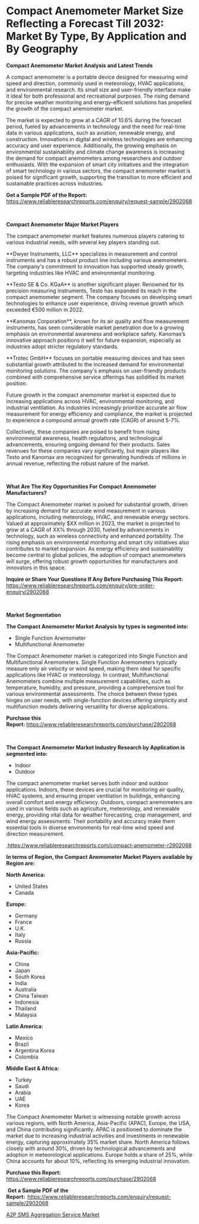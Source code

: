 <p><h1>Compact Anemometer Market Size Reflecting a Forecast Till 2032: Market By Type, By Application and By Geography</h1></p><p><strong>Compact Anemometer Market Analysis and Latest Trends</strong></p>
<p><p>A compact anemometer is a portable device designed for measuring wind speed and direction, commonly used in meteorology, HVAC applications, and environmental research. Its small size and user-friendly interface make it ideal for both professional and recreational purposes. The rising demand for precise weather monitoring and energy-efficient solutions has propelled the growth of the compact anemometer market.</p><p>The market is expected to grow at a CAGR of 10.6% during the forecast period, fueled by advancements in technology and the need for real-time data in various applications, such as aviation, renewable energy, and construction. Innovations in digital and wireless technologies are enhancing accuracy and user experience. Additionally, the growing emphasis on environmental sustainability and climate change awareness is increasing the demand for compact anemometers among researchers and outdoor enthusiasts. With the expansion of smart city initiatives and the integration of smart technology in various sectors, the compact anemometer market is poised for significant growth, supporting the transition to more efficient and sustainable practices across industries.</p></p>
<p><strong>Get a Sample PDF of the Report:&nbsp;</strong> <a href="https://www.reliableresearchreports.com/enquiry/request-sample/2902068?utm_campaign=2960&utm_medium=2&utm_source=Github&utm_content=ia&utm_term=11032025&utm_id=compact-anemometer">https://www.reliableresearchreports.com/enquiry/request-sample/2902068</a></p>
<p>&nbsp;</p>
<p><strong>Compact Anemometer Major Market Players</strong></p>
<p><p>The compact anemometer market features numerous players catering to various industrial needs, with several key players standing out. </p><p>**Dwyer Instruments, LLC** specializes in measurement and control instruments and has a robust product line including various anemometers. The company's commitment to innovation has supported steady growth, targeting industries like HVAC and environmental monitoring. </p><p>**Testo SE & Co. KGaA** is another significant player. Renowned for its precision measuring instruments, Testo has expanded its reach in the compact anemometer segment. The company focuses on developing smart technologies to enhance user experience, driving revenue growth which exceeded €500 million in 2022.</p><p>**Kanomax Corporation**, known for its air quality and flow measurement instruments, has seen considerable market penetration due to a growing emphasis on environmental awareness and workplace safety. Kanomax’s innovative approach positions it well for future expansion, especially as industries adopt stricter regulatory standards.</p><p>**Trotec GmbH** focuses on portable measuring devices and has seen substantial growth attributed to the increased demand for environmental monitoring solutions. The company's emphasis on user-friendly products combined with comprehensive service offerings has solidified its market position.</p><p>Future growth in the compact anemometer market is expected due to increasing applications across HVAC, environmental monitoring, and industrial ventilation. As industries increasingly prioritize accurate air flow measurement for energy efficiency and compliance, the market is projected to experience a compound annual growth rate (CAGR) of around 5-7%.</p><p>Collectively, these companies are poised to benefit from rising environmental awareness, health regulations, and technological advancements, ensuring ongoing demand for their products. Sales revenues for these companies vary significantly, but major players like Testo and Kanomax are recognized for generating hundreds of millions in annual revenue, reflecting the robust nature of the market.</p></p>
<p>&nbsp;</p>
<p><strong>What Are The Key Opportunities For Compact Anemometer Manufacturers?</strong></p>
<p><p>The Compact Anemometer market is poised for substantial growth, driven by increasing demand for accurate wind measurement in various applications, including meteorology, HVAC, and renewable energy sectors. Valued at approximately $XX million in 2023, the market is projected to grow at a CAGR of XX% through 2030, fueled by advancements in technology, such as wireless connectivity and enhanced portability. The rising emphasis on environmental monitoring and smart city initiatives also contributes to market expansion. As energy efficiency and sustainability become central to global policies, the adoption of compact anemometers will surge, offering robust growth opportunities for manufacturers and innovators in this space.</p></p>
<p><strong>Inquire or Share Your Questions If Any Before Purchasing This Report:</strong> <a href="https://www.reliableresearchreports.com/enquiry/pre-order-enquiry/2902068?utm_campaign=2960&utm_medium=2&utm_source=Github&utm_content=ia&utm_term=11032025&utm_id=compact-anemometer">https://www.reliableresearchreports.com/enquiry/pre-order-enquiry/2902068</a></p>
<p>&nbsp;</p>
<p><strong>Market Segmentation</strong></p>
<p><strong>The Compact Anemometer Market Analysis by types is segmented into:</strong></p>
<p><ul><li>Single Function Anemometer</li><li>Multifunctional Anemometer</li></ul></p>
<p><p>The Compact Anemometer market is categorized into Single Function and Multifunctional Anemometers. Single Function Anemometers typically measure only air velocity or wind speed, making them ideal for specific applications like HVAC or meteorology. In contrast, Multifunctional Anemometers combine multiple measurement capabilities, such as temperature, humidity, and pressure, providing a comprehensive tool for various environmental assessments. The choice between these types hinges on user needs, with single-function devices offering simplicity and multifunction models delivering versatility for diverse applications.</p></p>
<p><strong>Purchase this Report:&nbsp;</strong><a href="https://www.reliableresearchreports.com/purchase/2902068?utm_campaign=2960&utm_medium=2&utm_source=Github&utm_content=ia&utm_term=11032025&utm_id=compact-anemometer">https://www.reliableresearchreports.com/purchase/2902068</a></p>
<p>&nbsp;</p>
<p><strong>The Compact Anemometer Market Industry Research by Application is segmented into:</strong></p>
<p><ul><li>Indoor</li><li>Outdoor</li></ul></p>
<p><p>The compact anemometer market serves both indoor and outdoor applications. Indoors, these devices are crucial for monitoring air quality, HVAC systems, and ensuring proper ventilation in buildings, enhancing overall comfort and energy efficiency. Outdoors, compact anemometers are used in various fields such as agriculture, meteorology, and renewable energy, providing vital data for weather forecasting, crop management, and wind energy assessments. Their portability and accuracy make them essential tools in diverse environments for real-time wind speed and direction measurement.</p></p>
<p><a href="https://www.reliableresearchreports.com/compact-anemometer-r2902068?utm_campaign=2960&utm_medium=2&utm_source=Github&utm_content=ia&utm_term=11032025&utm_id=compact-anemometer">&nbsp;https://www.reliableresearchreports.com/compact-anemometer-r2902068</a></p>
<p><strong>In terms of Region, the Compact Anemometer Market Players available by Region are:</strong></p>
<p>
    <p> <strong> North America: </strong>
        <ul>
            <li>United States</li>
            <li>Canada</li>
        </ul>
        </p> 
    <p> <strong> Europe: </strong>
        <ul>
            <li>Germany</li>
            <li>France</li>
            <li>U.K.</li>
            <li>Italy</li>
            <li>Russia</li>
        </ul>
        </p> 
    <p> <strong> Asia-Pacific: </strong>
        <ul>
            <li>China</li>
            <li>Japan</li>
            <li>South Korea</li>
            <li>India</li>
            <li>Australia</li>
            <li>China Taiwan</li>
            <li>Indonesia</li>
            <li>Thailand</li>
            <li>Malaysia</li>
        </ul>
        </p> 
    <p> <strong> Latin America: </strong>
        <ul>
            <li>Mexico</li>
            <li>Brazil</li>
            <li>Argentina Korea</li>
            <li>Colombia</li>
        </ul>
        </p> 
    <p> <strong> Middle East & Africa: </strong>
        <ul>
            <li>Turkey</li>
            <li>Saudi</li>
            <li>Arabia</li>
            <li>UAE</li>
            <li>Korea</li>
        </ul>
    </p>
    </p>
<p><p>The Compact Anemometer Market is witnessing notable growth across various regions, with North America, Asia-Pacific (APAC), Europe, the USA, and China contributing significantly. APAC is positioned to dominate the market due to increasing industrial activities and investments in renewable energy, capturing approximately 35% market share. North America follows closely with around 30%, driven by technological advancements and adoption in meteorological applications. Europe holds a share of 25%, while China accounts for about 10%, reflecting its emerging industrial innovation.</p></p>
<p><strong>Purchase this Report: </strong><a href="https://www.reliableresearchreports.com/purchase/2902068?utm_campaign=2960&utm_medium=2&utm_source=Github&utm_content=ia&utm_term=11032025&utm_id=compact-anemometer">https://www.reliableresearchreports.com/purchase/2902068</a></p>
<p>&nbsp;<strong>Get a Sample PDF of the Report:&nbsp;&nbsp;</strong><a href="https://www.reliableresearchreports.com/enquiry/request-sample/2902068?utm_campaign=2960&utm_medium=2&utm_source=Github&utm_content=ia&utm_term=11032025&utm_id=compact-anemometer">https://www.reliableresearchreports.com/enquiry/request-sample/2902068</a></p>
<p><strong></strong></p>
<p><p><a href="https://github.com/bauzolesco/Market-Research-Report-List-1/blob/main/a2p-sms-aggregation-service-market.md?utm_campaign=2960&utm_medium=2&utm_source=Github&utm_content=ia&utm_term=11032025&utm_id=compact-anemometer">A2P SMS Aggregation Service Market</a></p></p>